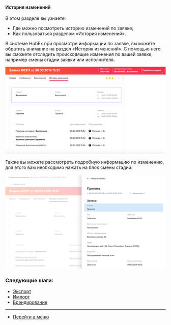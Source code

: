#### История изменений
В этом разделе вы узнаете:
- Где можно посмотреть историю изменений по заявке;
- Как пользоваться разделом «История изменений».

В системе HubEx при просмотре информации по заявке, вы можете обратить внимание на раздел «История изменений». С помощью него вы сможете отследить происходящие изменения по вашей заявке, например смены стадии заявки или исполнителя.

![hist1.png](/attachments/images/FAQ/USER/HistoryOfChanges/hist1.png)

Также вы можете рассмотреть подробную информацию по изменению, для этого вам необходимо нажать на блок смены стадии:

![hist2.png](/attachments/images/FAQ/USER/HistoryOfChanges/hist2.png)



### Следующие шаги:
- [Экспорт](./Export.md)
- [Импорт](./Import.md)
- [Брэндирование](./Branding.md)

___
- [Перейти в меню](http://wiki.hubex.ru)
